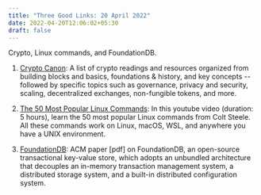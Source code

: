 ```yaml
---
title: "Three Good Links: 20 April 2022"
date: 2022-04-20T12:06:02+05:30
draft: false
---
```


Crypto, Linux commands, and FoundationDB.

1. [Crypto Canon][1]: A list of crypto readings and resources organized from building blocks and basics, foundations & history, and key concepts -- followed by specific topics such as governance, privacy and security, scaling, decentralized exchanges, non-fungible tokens, and more.

2. [The 50 Most Popular Linux Commands][2]: In this youtube video (duration: 5 hours), learn the 50 most popular Linux commands from Colt Steele. All these commands work on Linux, macOS, WSL, and anywhere you have a UNIX environment.

3. [FoundationDB][3]: ACM paper [pdf] on FoundationDB, an open-source transactional key-value store, which adopts an unbundled architecture that decouples an in-memory transaction management system, a distributed storage system, and a built-in distributed configuration system.

[1]: https://a16z.com/2018/02/10/crypto-readings-resources/
[2]: https://www.youtube.com/watch?v=ZtqBQ68cfJc
[3]: https://www.foundationdb.org/files/fdb-paper.pdf
